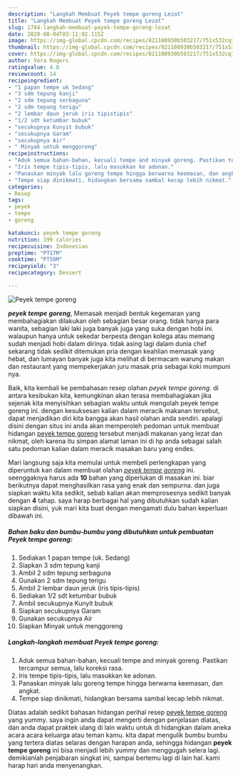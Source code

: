 ```yaml
---
description: "Langkah Membuat Peyek tempe goreng Lezat"
title: "Langkah Membuat Peyek tempe goreng Lezat"
slug: 1744-langkah-membuat-peyek-tempe-goreng-lezat
date: 2020-08-04T03:11:02.115Z
image: https://img-global.cpcdn.com/recipes/821108930b503217/751x532cq70/peyek-tempe-goreng-foto-resep-utama.jpg
thumbnail: https://img-global.cpcdn.com/recipes/821108930b503217/751x532cq70/peyek-tempe-goreng-foto-resep-utama.jpg
cover: https://img-global.cpcdn.com/recipes/821108930b503217/751x532cq70/peyek-tempe-goreng-foto-resep-utama.jpg
author: Vera Rogers
ratingvalue: 4.8
reviewcount: 14
recipeingredient:
- "1 papan tempe uk Sedang"
- "3 sdm tepung kanji"
- "2 sdm tepung serbaguna"
- "2 sdm tepung terigu"
- "2 lembar daun jeruk iris tipistipis"
- "1/2 sdt ketumbar bubuk"
- "secukupnya Kunyit bubuk"
- "secukupnya Garam"
- "secukupnya Air"
- " Minyak untuk menggoreng"
recipeinstructions:
- "Aduk semua bahan-bahan, kecuali tempe and minyak goreng. Pastikan tercampur semua, lalu koreksi rasa."
- "Iris tempe tipis-tipis, lalu masukkan ke adonan."
- "Panaskan minyak lalu goreng tempe hingga berwarna keemasan, dan angkat."
- "Tempe siap dinikmati, hidangkan bersama sambal kecap lebih nikmat."
categories:
- Resep
tags:
- peyek
- tempe
- goreng

katakunci: peyek tempe goreng 
nutrition: 199 calories
recipecuisine: Indonesian
preptime: "PT17M"
cooktime: "PT50M"
recipeyield: "3"
recipecategory: Dessert

---
```



![Peyek tempe goreng](https://img-global.cpcdn.com/recipes/821108930b503217/751x532cq70/peyek-tempe-goreng-foto-resep-utama.jpg)

<b><i>peyek tempe goreng</i></b>, Memasak menjadi bentuk kegemaran yang membahagiakan dilakukan oleh sebagian besar orang. tidak hanya para wanita, sebagian laki laki juga banyak juga yang suka dengan hobi ini. walaupun hanya untuk sekedar berpesta dengan kolega atau memang sudah menjadi hobi dalam dirinya. tidak asing lagi dalam dunia chef sekarang tidak sedikit ditemukan pria dengan keahlian memasak yang hebat, dan lumayan banyak juga kita melihat di bermacam warung makan dan restaurant yang mempekerjakan juru masak pria sebagai koki mumpuni nya.



Baik, kita kembali ke pembahasan resep olahan <i>peyek tempe goreng</i>. di antara kesibukan kita, kemungkinan akan terasa membahagiakan jika sejenak kita menyisihkan sebagian waktu untuk mengolah peyek tempe goreng ini. dengan kesuksesan kalian dalam meracik makanan tersebut, dapat menjadikan diri kita bangga akan hasil olahan anda sendiri. apalagi disini dengan situs ini anda akan memperoleh pedoman untuk membuat hidangan <u>peyek tempe goreng</u> tersebut menjadi makanan yang lezat dan nikmat, oleh karena itu simpan alamat laman ini di hp anda sebagai salah satu pedoman kalian dalam meracik masakan baru yang endes.


Mari langsung saja kita memulai untuk membeli perlengkapan yang diperuntuk kan dalam membuat olahan <u><i>peyek tempe goreng</i></u> ini. seenggaknya harus ada <b>10</b> bahan yang diperlukan di masakan ini. biar berikutnya dapat menghasilkan rasa yang enak dan sempurna. dan juga siapkan waktu kita sedikit, sebab kalian akan memprosesnya sedikit banyak dengan <b>4</b> tahap. saya harap berbagai hal yang dibutuhkan sudah kalian siapkan disini, yuk mari kita buat dengan mengamati dulu bahan keperluan dibawah ini.

<!--inarticleads1-->

##### Bahan baku dan bumbu-bumbu yang dibutuhkan untuk pembuatan Peyek tempe goreng:

1. Sediakan 1 papan tempe (uk. Sedang)
1. Siapkan 3 sdm tepung kanji
1. Ambil 2 sdm tepung serbaguna
1. Gunakan 2 sdm tepung terigu
1. Ambil 2 lembar daun jeruk (iris tipis-tipis)
1. Sediakan 1/2 sdt ketumbar bubuk
1. Ambil secukupnya Kunyit bubuk
1. Siapkan secukupnya Garam
1. Gunakan secukupnya Air
1. Siapkan  Minyak untuk menggoreng




<!--inarticleads2-->

##### Langkah-langkah membuat Peyek tempe goreng:

1. Aduk semua bahan-bahan, kecuali tempe and minyak goreng. Pastikan tercampur semua, lalu koreksi rasa.
1. Iris tempe tipis-tipis, lalu masukkan ke adonan.
1. Panaskan minyak lalu goreng tempe hingga berwarna keemasan, dan angkat.
1. Tempe siap dinikmati, hidangkan bersama sambal kecap lebih nikmat.




Diatas adalah sedikit bahasan hidangan perihal resep <u>peyek tempe goreng</u> yang yummy. saya ingin anda dapat mengerti dengan penjelasan diatas, dan anda dapat praktek ulang di lain waktu untuk di hidangkan dalam aneka acara acara keluarga atau teman kamu. kita dapat mengulik bumbu bumbu yang tertera diatas selaras dengan harapan anda, sehingga hidangan <b>peyek tempe goreng</b> ini bisa menjadi lebih yummy dan menggugah selera lagi. demikianlah penjabaran singkat ini, sampai bertemu lagi di lain hal. kami harap hari anda menyenangkan.
